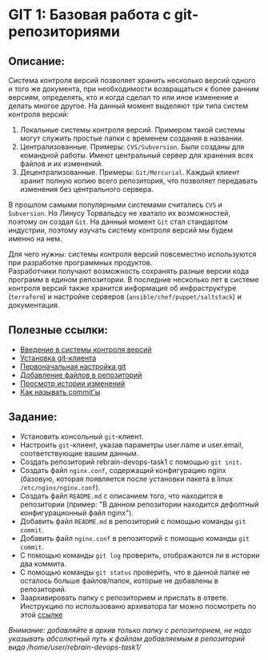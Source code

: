 # GIT 1: Базовая работа с git-репозиториями

## Описание:

Система контроля версий позволяет хранить несколько версий одного и того же документа, при необходимости возвращаться к более ранним версиям, определять, кто и когда сделал то или иное изменение и делать многое другое.
На данный момент выделяют три типа систем контроля версий:

1. Локальные системы контроля версий. Примером такой системы могут служить простые папки с временем создания в названии.
1. Централизованные. Примеры: `CVS/Subversion`. Были созданы для командной работы. Имеют центральный сервер для хранения всех файлов и их изменений.
1. Децентрализованные. Примеры: `Git/Mercurial`. Каждый клиент хранит полную копию всего репозитория, что позволяет передавать изменения без центрального сервера.

В прошлом самыми популярными системами считались `CVS` и `Subversion`. Но Линусу Торвальдсу не хватало их возможностей, поэтому он создал `Git`. На данный момент `Git` стал стандартом индустрии, поэтому изучать систему контроля версий мы будем именно на нем.

Для чего нужны: системы контроля версий повсеместно используются при разработке программных продуктов.  
Разработчики получают возможность сохранять разные версии кода программ в едином репозитории. В последние несколько лет в системе контроля версий также хранится информация об инфраструктуре (`terraform`) и настройке серверов (`ansible/chef/puppet/saltstack`) и документация.

## Полезные ссылки:

- [Введение в системы контроля версий](/GIT1/Git_О_системе_контроля_версий.html)
- [Установка git-клиента](/GIT1/Git_Установка_Git.html)
- [Первоначальная настройка git](/GIT1/Git_Первоначальная_настройка_Git.html)
- [Добавление файлов в репозиторий](/GIT1/Git_Запись_изменений_репозиторий.html)
- [Просмотр истории изменений](/GIT1/Git_Просмотр_истории_коммитов.html)
- [Как называть commit'ы](/GIT1/Как_следует_писать_комментарии_коммитам.html)  
 
## Задание:

- Установить консольный `git`-клиент.
- Настроить `git`-клиент, указав параметры user.name и user.email, соответствующие вашим данным.
- Создать репозиторий rebrain-devops-task1 с помощью `git init`.
- Создать файл `nginx.conf`, содержащий конфигурацию nginx (базовую, которая появляется после установки пакета в linux `/etc/nginx/nginx.conf`).
- Создать файл `README.md` с описанием того, что находится в репозитории (пример: "В данном репозитории находится дефолтный конфигурационный файл nginx").
- Добавить файл `README.md` в репозиторий с помощью команды `git commit`.
- Добавить файл `nginx.conf` в репозиторий с помощью команды `git commit`.
- С помощью команды `git log` проверить, отображаются ли в истории два коммита.
- С помощью команды `git status` проверить, что в данной папке не осталось больше файлов/папок, которые не добавлены в репозиторий.
- Заархивировать папку с репозиторием и прислать в ответе. Инструкцию по использованю архиватора tar можно посмотреть по этой [ссылке](/GIT1/Архиватор_tar.html)

_Внимание: добавляйте в архив только папку с репозиторием, не надо указывать абсолютный путь к файлам добавляемым в репозиторий вида /home/user/rebrain-devops-task1/_
